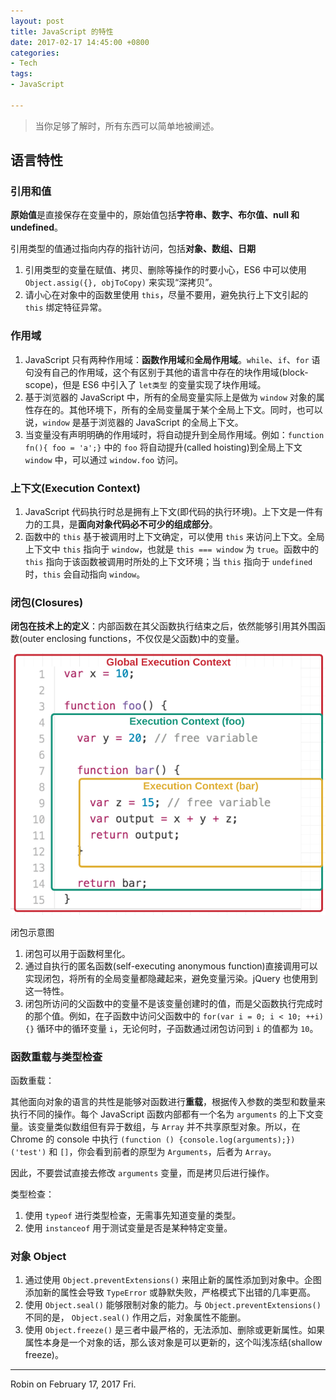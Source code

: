 ```yaml
---
layout: post
title: JavaScript 的特性
date: 2017-02-17 14:45:00 +0800
categories:
- Tech
tags:
- JavaScript

---
```


> 当你足够了解时，所有东西可以简单地被阐述。

## 语言特性

### 引用和值

**原始值**是直接保存在变量中的，原始值包括**字符串、数字、布尔值、null 和 undefined**。

引用类型的值通过指向内存的指针访问，包括**对象、数组、日期**

1. 引用类型的变量在赋值、拷贝、删除等操作的时要小心，ES6 中可以使用 `Object.assig({}, objToCopy)` 来实现“深拷贝”。
2. 请小心在对象中的函数里使用 `this`，尽量不要用，避免执行上下文引起的 `this` 绑定特征异常。

### 作用域

1. JavaScript 只有两种作用域：**函数作用域**和**全局作用域**。`while`、`if`、`for` 语句没有自己的作用域，这个有区别于其他的语言中存在的块作用域(block-scope)，但是 ES6 中引入了 `let类型` 的变量实现了块作用域。
2. 基于浏览器的 JavaScript 中，所有的全局变量实际上是做为 `window` 对象的属性存在的。其他环境下，所有的全局变量属于某个全局上下文。同时，也可以说，`window` 是基于浏览器的 JavaScript 的全局上下文。
3. 当变量没有声明明确的作用域时，将自动提升到全局作用域。例如：`function fn(){ foo = 'a';}` 中的 `foo` 将自动提升(called hoisting)到全局上下文 `window` 中，可以通过 `window.foo` 访问。


### 上下文(Execution Context)

1. JavaScript 代码执行时总是拥有上下文(即代码的执行环境)。上下文是一件有力的工具，是**面向对象代码必不可少的组成部分**。
2. 函数中的 `this` 基于被调用时上下文确定，可以使用 `this` 来访问上下文。全局上下文中 `this` 指向于 `window`，也就是 `this === window` 为 `true`。函数中的 `this` 指向于该函数被调用时所处的上下文环境；当 `this` 指向于 `undefined` 时，`this` 会自动指向 `window`。


### 闭包(Closures)

**闭包在技术上的定义**：内部函数在其父函数执行结束之后，依然能够引用其外围函数(outer enclosing functions，不仅仅是父函数)中的变量。

![javascript-closure](../uploads/tech/javascript/javascript-closure.png)

闭包示意图

1. 闭包可以用于函数柯里化。
2. 通过自执行的匿名函数(self-executing anonymous function)直接调用可以实现闭包，将所有的全局变量都隐藏起来，避免变量污染。jQuery 也使用到这一特性。
3. 闭包所访问的父函数中的变量不是该变量创建时的值，而是父函数执行完成时的那个值。例如，在子函数中访问父函数中的 `for(var i = 0; i < 10; ++i){}` 循环中的循环变量 `i`，无论何时，子函数通过闭包访问到 `i` 的值都为 `10`。


### 函数重载与类型检查

函数重载：

其他面向对象的语言的共性是能够对函数进行**重载**，根据传入参数的类型和数量来执行不同的操作。每个 JavaScript 函数内部都有一个名为 `arguments` 的上下文变量。该变量类似数组但有异于数组，与 `Array` 并不共享原型对象。所以，在 Chrome 的 console 中执行 `(function () {console.log(arguments);})('test')` 和 `[]`，你会看到前者的原型为 `Arguments`，后者为 `Array`。

因此，不要尝试直接去修改 `arguments` 变量，而是拷贝后进行操作。

类型检查：

1. 使用 `typeof` 进行类型检查，无需事先知道变量的类型。
2. 使用 `instanceof` 用于测试变量是否是某种特定变量。


### 对象 Object

1. 通过使用 `Object.preventExtensions()` 来阻止新的属性添加到对象中。企图添加新的属性会导致 `TypeError` 或静默失败，严格模式下出错的几率更高。
2. 使用 `Object.seal()` 能够限制对象的能力。与 `Object.preventExtensions()` 不同的是， `Object.seal()` 作用之后，对象属性不能删。
3. 使用 `Object.freeze()` 是三者中最严格的，无法添加、删除或更新属性。如果属性本身是一个对象的话，那么该对象是可以更新的，这个叫浅冻结(shallow freeze)。

----

Robin on February 17, 2017 Fri.

